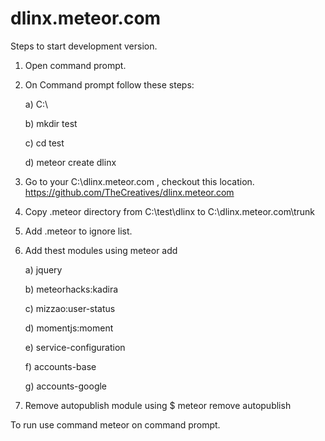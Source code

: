 # dlinx.meteor.com
Steps to start development version.

1) Open command prompt.

2) On Command prompt follow these steps:

	a) C:\
	
	b) mkdir test
	
	c) cd test
	
	d) meteor create dlinx
	
3) Go to your C:\dlinx.meteor.com , checkout this location. https://github.com/TheCreatives/dlinx.meteor.com

4) Copy .meteor directory from C:\test\dlinx to C:\dlinx.meteor.com\trunk

5) Add .meteor to ignore list.

6) Add thest modules using meteor add

	a) jquery
	
	b) meteorhacks:kadira
	
	c) mizzao:user-status
	
	d) momentjs:moment
	
	e) service-configuration
	
	f) accounts-base
	
	g) accounts-google

7) Remove autopublish module using 
	$ meteor remove autopublish
	
To run use command meteor on command prompt.
